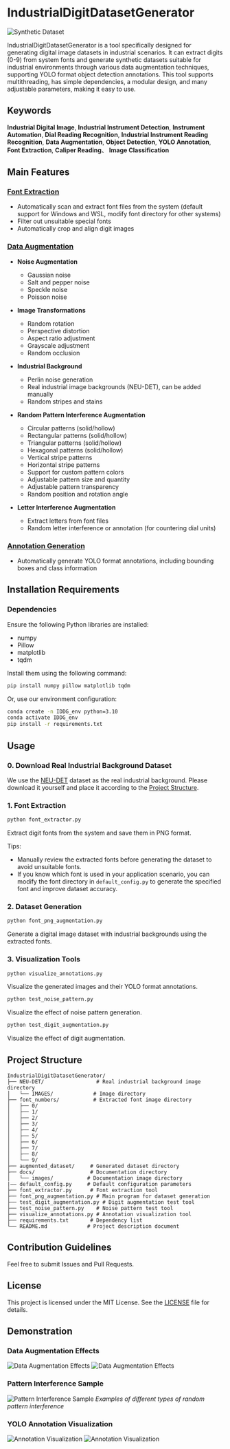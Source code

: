# IndustrialDigitDatasetGenerator

![Synthetic Dataset](docs/images/Multiple_Images_Visualization_RAW.JPG)

IndustrialDigitDatasetGenerator is a tool specifically designed for generating digital image datasets in industrial scenarios. It can extract digits (0-9) from system fonts and generate synthetic datasets suitable for industrial environments through various data augmentation techniques, supporting YOLO format object detection annotations. This tool supports multithreading, has simple dependencies, a modular design, and many adjustable parameters, making it easy to use.

## Keywords
**Industrial Digital Image**, **Industrial Instrument Detection**, **Instrument Automation**, **Dial Reading Recognition**, **Industrial Instrument Reading Recognition**, **Data Augmentation**, **Object Detection**, **YOLO Annotation**, **Font Extraction**, **Caliper Reading**、 **Image Classification**

## Main Features

### [Font Extraction](#font-extraction)
- Automatically scan and extract font files from the system (default support for Windows and WSL, modify font directory for other systems)
- Filter out unsuitable special fonts
- Automatically crop and align digit images

### [Data Augmentation](#data-augmentation)
- **Noise Augmentation**
  - Gaussian noise
  - Salt and pepper noise
  - Speckle noise
  - Poisson noise

- **Image Transformations**
  - Random rotation
  - Perspective distortion
  - Aspect ratio adjustment
  - Grayscale adjustment
  - Random occlusion

- **Industrial Background**
  - Perlin noise generation
  - Real industrial image backgrounds (NEU-DET), can be added manually
  - Random stripes and stains

- **Random Pattern Interference Augmentation**
  - Circular patterns (solid/hollow)
  - Rectangular patterns (solid/hollow)
  - Triangular patterns (solid/hollow)
  - Hexagonal patterns (solid/hollow)
  - Vertical stripe patterns
  - Horizontal stripe patterns
  - Support for custom pattern colors
  - Adjustable pattern size and quantity
  - Adjustable pattern transparency
  - Random position and rotation angle

- **Letter Interference Augmentation**
  - Extract letters from font files
  - Random letter interference or annotation (for countering dial units)

### [Annotation Generation](#annotation-generation)
- Automatically generate YOLO format annotations, including bounding boxes and class information

## Installation Requirements

### Dependencies

Ensure the following Python libraries are installed:

- numpy
- Pillow
- matplotlib
- tqdm

Install them using the following command:

```bash
pip install numpy pillow matplotlib tqdm
```

Or, use our environment configuration:

```bash
conda create -n IDDG_env python=3.10
conda activate IDDG_env
pip install -r requirements.txt
```

## Usage

### 0. Download Real Industrial Background Dataset
We use the [NEU-DET](http://faculty.neu.edu.cn/songkechen/zh_CN/zdylm/263270/list/index.htm) dataset as the real industrial background. Please download it yourself and place it according to the [Project Structure](#project-structure).

### 1. Font Extraction
```bash
python font_extractor.py
```
Extract digit fonts from the system and save them in PNG format.

Tips:
- Manually review the extracted fonts before generating the dataset to avoid unsuitable fonts.
- If you know which font is used in your application scenario, you can modify the font directory in `default_config.py` to generate the specified font and improve dataset accuracy.

### 2. Dataset Generation
```bash
python font_png_augmentation.py
```
Generate a digital image dataset with industrial backgrounds using the extracted fonts.

### 3. Visualization Tools
```bash
python visualize_annotations.py
```
Visualize the generated images and their YOLO format annotations.

```bash
python test_noise_pattern.py
```
Visualize the effect of noise pattern generation.

```bash
python test_digit_augmentation.py
```
Visualize the effect of digit augmentation.

## Project Structure
```
IndustrialDigitDatasetGenerator/
├── NEU-DET/                 # Real industrial background image directory
│   └── IMAGES/             # Image directory
├── font_numbers/           # Extracted font image directory
│   ├── 0/
│   ├── 1/
│   ├── 2/
│   ├── 3/
│   ├── 4/
│   ├── 5/
│   ├── 6/
│   ├── 7/
│   ├── 8/
│   └── 9/                 
├── augmented_dataset/     # Generated dataset directory
├── docs/                  # Documentation directory
│   └── images/           # Documentation image directory
|—— default_config.py     # Default configuration parameters
├── font_extractor.py      # Font extraction tool
├── font_png_augmentation.py # Main program for dataset generation
├── test_digit_augmentation.py # Digit augmentation test tool
├── test_noise_pattern.py    # Noise pattern test tool
├── visualize_annotations.py # Annotation visualization tool
├── requirements.txt       # Dependency list
└── README.md             # Project description document
```

## Contribution Guidelines

Feel free to submit Issues and Pull Requests.

## License

This project is licensed under the MIT License. See the [LICENSE](LICENSE) file for details.

## Demonstration

### Data Augmentation Effects
![Data Augmentation Effects](docs/images/Digital_Enhanced_sample.JPG)
![Data Augmentation Effects](docs/images/single_digit_augmentations_8.JPG)

### Pattern Interference Sample
![Pattern Interference Sample](docs/images/test_noise_patterns.JPG)
*Examples of different types of random pattern interference*

### YOLO Annotation Visualization
![Annotation Visualization](docs/images/Multiple_Images_Visualization.JPG)
![Annotation Visualization](docs/images/visualize_yolo_annotations.JPG) 